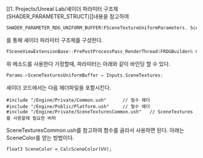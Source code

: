 [[1. Projects/Unreal Lab/셰이더 파라미터 구조체(SHADER_PARAMETER_STRUCT)]]내용을 참고하여
```cpp
SHADER_PARAMETER_RDG_UNIFORM_BUFFER(FSceneTextureUniformParameters, SceneTexturesUniformBuffer)
```
를 통해 셰이더 파라미터 구조체를 구성한다.

```cpp
FSceneViewExtensionBase::PrePostProcessPass_RenderThread(FRDGBuilder& GraphBuilder, const FSceneView& InView, const FPostProcessingInputs& Inputs)
```
위 메소드를 사용한다 가정할때, 파라미터는 아래와 같이 바인딩 할 수 있다.
```cpp
Params->SceneTexturesUniformBuffer = Inputs.SceneTextures;
```

셰이더 코드에서는 다음 헤더파일을 포함시킨다.
```
#include "/Engine/Private/Common.ush"      // 필수 헤더
#include "/Engine/Public/Platform.ush"     // 필수 헤더
#include "/Engine/Private/SceneTexturesCommon.ush"   // SceneTextures를 사용할때 필요한 버퍼
```

SceneTexturesCommon.ush를 참고하여 함수를 골라서 사용하면 된다. 아래는 SceneColor를 얻는 방법이다.
```
float3 SceneColor = CalcSceneColor(UV);
```
